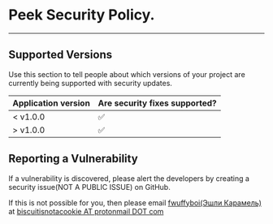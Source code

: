 # Peek Security Policy.

---
## Supported Versions

Use this section to tell people about which versions of your project are
currently being supported with security updates.

| Application version | Are security fixes supported? |
|---------------------|-------------------------------|
| < v1.0.0            | ✅                             |
| \> v1.0.0           | ✅                             |

## Reporting a Vulnerability
If a vulnerability is discovered, please alert the developers by creating a security issue(NOT A PUBLIC ISSUE) on GitHub.

If this is not possible for you, then please email [fwuffyboi(Эшли Карамель)](https://github.com/fwuffyboi) at [biscuitisnotacookie AT protonmail DOT com](mailto:biscuitisnotacookie@protonmail.com)
